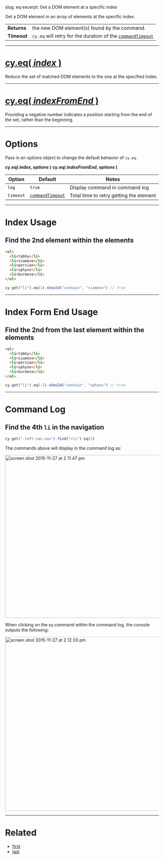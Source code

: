 slug: eq
excerpt: Get a DOM element at a specific index

Get a DOM element in an array of elements at the specific index.

| | |
|--- | --- |
| **Returns** | the new DOM element(s) found by the command. |
| **Timeout** | `cy.eq` will retry for the duration of the [`commandTimeout`](https://on.cypress.io/guides/configuration#section-global-options) |

***

# [cy.eq( *index* )](#section-index-usage)

Reduce the set of matched DOM elements to the one at the specified index.

***

# [cy.eq( *indexFromEnd* )](#section-index-from-end-usage)

Providing a negative number indicates a position starting from the end of the set, rather than the beginning.

***

# Options

Pass in an options object to change the default behavior of `cy.eq`.

**cy.eq( *index*, *options* )**
**cy.eq( *indexFromEnd*, *options* )**

Option | Default | Notes
--- | --- | ---
`log` | `true` | Display command in command log
`timeout` | [`commandTimeout`](https://on.cypress.io/guides/configuration#section-global-options) | Total time to retry getting the element

***

# Index Usage

## Find the 2nd element within the elements

```html
<ul>
  <li>tabby</li>
  <li>siamese</li>
  <li>persian</li>
  <li>sphynx</li>
  <li>burmese</li>
</ul>
```

```javascript
cy.get("li").eq(1).should("contain", "siamese") // true
```

***

# Index Form End Usage

## Find the 2nd from the last element within the elements

```html
<ul>
  <li>tabby</li>
  <li>siamese</li>
  <li>persian</li>
  <li>sphynx</li>
  <li>burmese</li>
</ul>
```

```javascript
cy.get("li").eq(-2).should("contain", "sphynx") // true
```

***

# Command Log

## Find the 4th `li` in the navigation

```javascript
cy.get(".left-nav.nav").find(">li").eq(3)
```

The commands above will display in the command log as:

<img width="532" alt="screen shot 2015-11-27 at 2 11 47 pm" src="https://cloud.githubusercontent.com/assets/1271364/11447231/e225e1f2-9510-11e5-8615-4a5b42ef71c1.png">

When clicking on the `eq` command within the command log, the console outputs the following:

<img width="569" alt="screen shot 2015-11-27 at 2 12 03 pm" src="https://cloud.githubusercontent.com/assets/1271364/11447234/e594ce52-9510-11e5-8794-712a7dbeae55.png">

***

# Related

- [first](https://on.cypress.io/api/first)
- [last](https://on.cypress.io/api/last)
